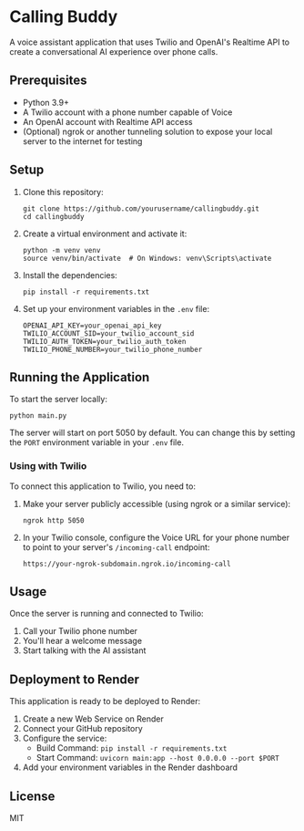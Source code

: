 # Calling Buddy

A voice assistant application that uses Twilio and OpenAI's Realtime API to create a conversational AI experience over phone calls.

## Prerequisites

- Python 3.9+
- A Twilio account with a phone number capable of Voice
- An OpenAI account with Realtime API access
- (Optional) ngrok or another tunneling solution to expose your local server to the internet for testing

## Setup

1. Clone this repository:
   ```
   git clone https://github.com/yourusername/callingbuddy.git
   cd callingbuddy
   ```

2. Create a virtual environment and activate it:
   ```
   python -m venv venv
   source venv/bin/activate  # On Windows: venv\Scripts\activate
   ```

3. Install the dependencies:
   ```
   pip install -r requirements.txt
   ```

4. Set up your environment variables in the `.env` file:
   ```
   OPENAI_API_KEY=your_openai_api_key
   TWILIO_ACCOUNT_SID=your_twilio_account_sid
   TWILIO_AUTH_TOKEN=your_twilio_auth_token
   TWILIO_PHONE_NUMBER=your_twilio_phone_number
   ```

## Running the Application

To start the server locally:

```
python main.py
```

The server will start on port 5050 by default. You can change this by setting the `PORT` environment variable in your `.env` file.

### Using with Twilio

To connect this application to Twilio, you need to:

1. Make your server publicly accessible (using ngrok or a similar service):
   ```
   ngrok http 5050
   ```

2. In your Twilio console, configure the Voice URL for your phone number to point to your server's `/incoming-call` endpoint:
   ```
   https://your-ngrok-subdomain.ngrok.io/incoming-call
   ```

## Usage

Once the server is running and connected to Twilio:

1. Call your Twilio phone number
2. You'll hear a welcome message
3. Start talking with the AI assistant

## Deployment to Render

This application is ready to be deployed to Render:

1. Create a new Web Service on Render
2. Connect your GitHub repository
3. Configure the service:
   - Build Command: `pip install -r requirements.txt`
   - Start Command: `uvicorn main:app --host 0.0.0.0 --port $PORT`
4. Add your environment variables in the Render dashboard

## License

MIT 